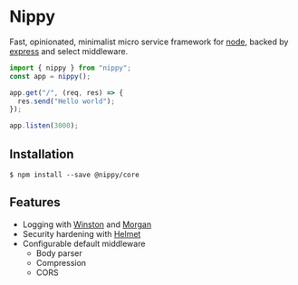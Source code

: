 # Nippy

Fast, opinionated, minimalist micro service framework for [node](1), backed by
[express](2) and select middleware.

```ts
import { nippy } from "nippy";
const app = nippy();

app.get("/", (req, res) => {
  res.send("Hello world");
});

app.listen(3000);
```

## Installation

`$ npm install --save @nippy/core`

## Features

* Logging with [Winston](3) and [Morgan](4)
* Security hardening with [Helmet](5)
* Configurable default middleware
  * Body parser
  * Compression
  * CORS

[1]: https://nodejs.org
[2]: http://expressjs.com/
[3]: Winston
[4]: Morgan
[5]: Helmet
